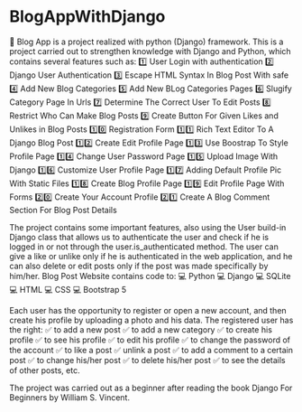 # BlogAppWithDjango

📄 Blog App is a project realized with python (Django) framework. This is a project carried out to strengthen knowledge with Django and Python, which contains several features such as:
  1️⃣ User Login with authentication 
  2️⃣ Django User Authentication
  3️⃣ Escape HTML Syntax In Blog Post With safe
  4️⃣ Add New Blog Categories
  5️⃣ Add New BLog Categories Pages
  6️⃣ Slugify Category Page In Urls
  7️⃣ Determine The Correct User To Edit Posts
  8️⃣ Restrict Who Can Make Blog Posts
  9️⃣ Create Button For Given Likes and Unlikes in Blog Posts
  1️⃣0️⃣ Registration Form
  1️⃣1️⃣ Rich Text Editor To A Django Blog Post
  1️⃣2️⃣ Create Edit Profile Page
  1️⃣3️⃣ Use Boostrap To Style Profile Page
  1️⃣4️⃣ Change User Password Page
  1️⃣5️⃣ Upload Image With Django
  1️⃣6️⃣ Customize User Profile Page
  1️⃣7️⃣ Adding Default Profile Pic With Static Files
  1️⃣8️⃣ Create Blog Profile Page
  1️⃣9️⃣ Edit Profile Page With Forms
  2️⃣0️⃣ Create Your Account Profile
  2️⃣1️⃣ Create A Blog Comment Section For Blog Post Details

The project contains some important features, also using the User build-in Django class that allows us to authenticate the user and check if he is logged in or not through the user.is_authenticated method. The user can give a like or unlike only if he is authenticated in the web application, and he can also delete or edit posts only if the post was made specifically by him/her. Blog Post Website contains code to:
 💻 Python
 💻 Django
 💻 SQLite
 💻 HTML
 💻 CSS
 💻 Bootstrap 5

Each user has the opportunity to register or open a new account, and then create his profile by uploading a photo and his data. The registered user has the right:
✅ to add a new post
✅ to add a new category
✅ to create his profile
✅ to see his profile
✅ to edit his profile
✅ to change the password of the account
✅ to like a post
✅ unlink a post
✅ to add a comment to a certain post
✅ to change his/her post
✅ to delete his/her post
✅ to see the details of other posts, etc.

The project was carried out as a beginner after reading the book Django For Beginners by William S. Vincent.
